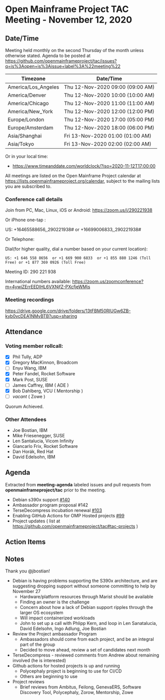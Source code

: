 # Open Mainframe Project TAC Meeting - November 12, 2020

## Date/Time

Meeting held monthly on the second Thursday of the month unless otherwise stated. Agenda to be posted at https://github.com/openmainframeproject/tac/issues?q=is%3Aopen+is%3Aissue+label%3A%22meeting%22

| Timezone | Date/Time |
|----------|-----------|
| America/Los_Angeles | Thu 12-Nov-2020 09:00 (09:00 AM) |
| America/Denver | Thu 12-Nov-2020 10:00 (10:00 AM) |
| America/Chicago | Thu 12-Nov-2020 11:00 (11:00 AM) |
| America/New_York | Thu 12-Nov-2020 12:00 (12:00 PM) |
| Europe/London | Thu 12-Nov-2020 17:00 (05:00 PM) |
| Europe/Amsterdam | Thu 12-Nov-2020 18:00 (06:00 PM) |
| Asia/Shanghai | Fri 13-Nov-2020 01:00 (01:00 AM) |
| Asia/Tokyo | Fri 13-Nov-2020 02:00 (02:00 AM) |

Or in your local time:
* https://www.timeanddate.com/worldclock/?iso=2020-11-12T17:00:00

All meetings are listed on the Open Mainframe Project calendar at https://lists.openmainframeproject.org/calendar, subject to the mailing lists you are subscribed to.

### Conference call details

Join from PC, Mac, Linux, iOS or Android: https://zoom.us/j/290221938

Or iPhone one-tap :

US: +16465588656,,290221938#  or +16699006833,,290221938#

Or Telephone:

Dial(for higher quality, dial a number based on your current location):

    US: +1 646 558 8656  or +1 669 900 6833  or +1 855 880 1246 (Toll Free) or +1 877 369 0926 (Toll Free)

Meeting ID: 290 221 938

International numbers available: https://zoom.us/zoomconference?m=4ywiZErrEEDIHL6VXNjfZ-PXcfjeWMjs

### Meeting recordings

https://drive.google.com/drive/folders/13tFBM50RIUGw6ZB-kyb0vcDEA1NMvBTB?usp=sharing

## Attendance

### Voting member rollcall:

- [X] Phil Tully, ADP
- [X] Gregory MacKinnon, Broadcom
- [ ] Enyu Wang, IBM
- [X] Peter Fandel, Rocket Software
- [X] Mark Post, SUSE
- [ ] James Caffrey, IBM ( ADE )
- [X] Bob Dahlberg, VCU ( Mentorship )
- [ ] _vacant_ ( Zowe )

Quorum Achieved.

### Other Attendees

- Joe Bostian, IBM
- Mike Friesenegger, SUSE
- Len Santalucia, Vicom Infinity
- Giancarlo Frix, Rocket Software
- Dan Horák, Red Hat
- David Edelsohn, IBM

## Agenda

Extracted from **meeting-agenda** labeled issues and pull requests from **openmainframeproject/tac** prior to the meeting.

* Debian s390x support [#140](https://github.com/openmainframeproject/tac/issues/140)
* Ambassador program proposal #142 
* TerseDecompress incubation renewal [#103](https://github.com/openmainframeproject/tac/issues/103)
* Enabling GitHub Actions for OMP Hosted projects [#99](https://github.com/openmainframeproject/tac/issues/99)
* Project updates ( list at https://github.com/openmainframeproject/tac#tac-projects )

## Action Items


## Notes

Thank you @jbostian!

*   Debian is having problems supporting the S390x architecture, and are suggesting dropping support without someone committing to help by November 27
    *   Hardware/platform resources through Marist should be available
    *   Finding an owner is the challenge
    *   Concern about how a lack of Debian support ripples through the larger OS ecosystem
    *   Will impact containerized workloads
    *   John to set up a call with Phlipp Kern, and loop in Len Sanatalucia, David Edelsohn, Ingo Adlung, Joe Bostian
*   Review the Project ambassador Program
    *   Ambassadors should come from each project, and be an integral part of the group
    *   Decided to move ahead, review a set of candidates next month
*   TerseDecompress - reviewed comments from Andrew about remaining involved (he is interested)
*   Github actions for hosted projects is up and running
    *   Polycephaly project is beginning to use for CI/CD
    *   Others are beginning to use
*   Project reviews
    *   Brief reviews from Ambitus, Feilong, GenevaERS, Software Discovery Tool, Polycephaly, Zorow, Mentorship, Zowe
